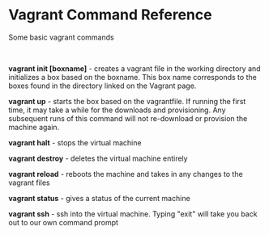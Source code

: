 # Vagrant Command Reference
Some basic vagrant commands

<br/>

**vagrant init [boxname]** - creates a vagrant file in the working directory and initializes a box based on the boxname. This box name corresponds to the boxes found in the directory linked on the Vagrant page.

**vagrant up** - starts the box based on the vagrantfile. If running the first time, it may take a while for the downloads and provisioning. Any subsequent runs of this command will not re-download or provision the machine again.

**vagrant halt** - stops the virtual machine

**vagrant destroy** - deletes the virtual machine entirely

**vagrant reload** - reboots the machine and takes in any changes to the vagrant files

**vagrant status** - gives a status of the current machine

**vagrant ssh** - ssh into the virtual machine. Typing "exit" will take you back out to our own command prompt

